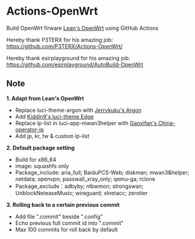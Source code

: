 # Actions-OpenWrt

Build OpenWrt firware [Lean's OpenWrt](https://github.com/coolsnowwolf/lede) using GitHub Actions  

Hereby thank P3TERX for his amazing job: https://github.com/P3TERX/Actions-OpenWrt/  

Hereby thank  esirplayground  for his amazing job: https://github.com/esirplayground/AutoBuild-OpenWrt  

## Note

**1. Adapt from Lean's OpenWrt**
  - Replace luci-theme-argon with [Jerrykuku's Argon](https://github.com/jerrykuku/luci-theme-argon)
  - Add [Kiddin9's luci-theme Edge](https://github.com/kiddin9/luci-theme-edge)
  - Replace ip-list in luci-app-mwan3helper with [Gaoyifan's China-operator-ip](https://github.com/gaoyifan/china-operator-ip)
  - Add jp, kr, tw & custom ip-list
    
**2. Default package setting**
  - Build for x86_64
  - image: squashfs only
  - Package_include: aria_full; BaiduPCS-Web; diskman; mwan3&helper; netdata; openvpn; passwall_xray_only; qemu-ga; rclone
  - Package_exclude：adbyby; nlbwmon; strongswan; UnblockNeteaseMusic; wireguard; xlnetacc; zerotier

**3. Rolling back to a certain previous commit**
  - Add file ".commit" beside ".config"
  - Echo previous full commit id into ".commit"
  - Max 100 commits for roll back by default
